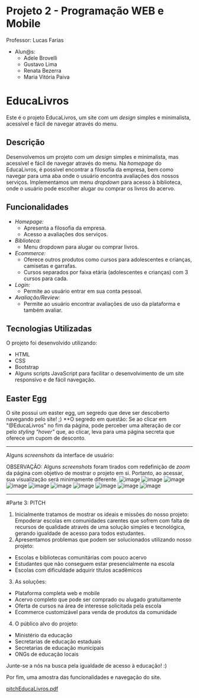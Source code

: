 # Projeto 2 - Programação WEB e Mobile

Professor: Lucas Farias
- Alun@s:
  - Adele Brovelli
  - Gustavo Lima
  - Renata Bezerra
  - Maria Vitória Paiva

# EducaLivros

Este é o projeto EducaLivros, um site com um _design_ simples e minimalista, acessível e fácil de navegar através do menu.

## Descrição

Desenvolvemos um projeto com um _design_ simples e minimalista, mas acessível e fácil de navegar através do menu. Na _homepage_ do EducaLivros, é possível encontrar a filosofia da empresa, bem como navegar para uma aba onde o usuário encontra avaliações dos nossos serviços. Implementamos um menu _dropdown_ para acesso à biblioteca, onde o usuário pode escolher alugar ou comprar os livros do acervo.

## Funcionalidades

- *Homepage:*
  - Apresenta a filosofia da empresa.
  - Acesso a avaliações dos serviços.
- *Biblioteca:*
  - Menu dropdown para alugar ou comprar livros.
- *Ecommerce:*
  - Oferece outros produtos como cursos para adolescentes e crianças, camisetas e garrafas.
  - Cursos separados por faixa etária (adolescentes e crianças) com 3 cursos para cada.
- *Login:*
  - Permite ao usuário entrar em sua conta pessoal.
- *Avaliação/Review:*
  - Permite ao usuário encontrar avaliações de uso da plataforma e também avaliar.

## Tecnologias Utilizadas

O projeto foi desenvolvido utilizando:
- HTML
- CSS
- Bootstrap
- Alguns scripts JavaScript para facilitar o desenvolvimento de um site responsivo e de fácil navegação.

## Easter Egg

O site possui um easter egg, um segredo que deve ser descoberto navegando pelo site! ;)
**O segredo em questão: Se ao clicar em "@EducaLivros" no fim da página, pode perceber uma alteração de cor pelo _styling "hover"_ que, ao clicar, leva para uma página secreta que oferece um cupom de desconto.
_____________________________________________________________________

Alguns _screenshots_ da interface de usuário:

OBSERVAÇÃO: Alguns _screenshots_ foram tirados com redefinição de _zoom_ da página com objetivo de mostrar o projeto em si. Portanto, ao acessar, sua visualização será minimamente diferente.
![image](https://github.com/adelebrovelli/projeto-2-WEB-E-MOBILE/assets/101191931/2193e214-1a61-4ed0-88c0-122880710020)
![image](https://github.com/adelebrovelli/projeto-2-WEB-E-MOBILE/assets/101191931/88bb3b51-61a6-4725-af99-9759b3627d1e)
![image](https://github.com/adelebrovelli/projeto-2-WEB-E-MOBILE/assets/101191931/16a63fa8-f9a3-440c-af0f-bec893746ad7)
![image](https://github.com/adelebrovelli/projeto-2-WEB-E-MOBILE/assets/101191931/d8fa35ac-36e9-4ef3-a723-06d35c97a6ed)
![image](https://github.com/adelebrovelli/projeto-2-WEB-E-MOBILE/assets/101191931/70ca2b4f-e7e5-406d-aace-5c7cf761ade5)
![image](https://github.com/adelebrovelli/projeto-2-WEB-E-MOBILE/assets/101191931/9621d34f-22a6-4148-89b5-53863d4d4a00)
![image](https://github.com/adelebrovelli/projeto-2-WEB-E-MOBILE/assets/101191931/50cb97a3-68e5-4a11-b4b8-d9a7f02b70e7)
![image](https://github.com/adelebrovelli/projeto-2-WEB-E-MOBILE/assets/101191931/aedd0679-ceb0-44e4-8d2d-1acd3a99246d)
![image](https://github.com/adelebrovelli/projeto-2-WEB-E-MOBILE/assets/101191931/62c579f2-c754-4a5b-b51c-37df8f5b240e)
![image](https://github.com/adelebrovelli/projeto-2-WEB-E-MOBILE/assets/101191931/8096c650-276a-4df0-a1ff-117ac233f6e7)

_______________________________________________________________________

#Parte 3: PITCH

1. Inicialmente tratamos de mostrar os ideais e missões do nosso projeto: Empoderar escolas em comunidades carentes que sofrem com falta de recursos de qualidade através de uma solução simples e tecnológica, gerando igualdade de acesso para todos estudantes.
2. Apresentamos problemas que podem ser solucionados utilizando nosso projeto:
- Escolas e bibliotecas comunitárias com pouco acervo
- Estudantes que não conseguem estar presencialmente na escola
- Escolas com dificuldade adquirir títulos acadêmicos
3. As soluções: 
- Plataforma completa web e mobile
- Acervo completo que pode ser comprado ou alugado gratuitamente
- Oferta de cursos na área de interesse solicitada pela escola
- Ecommerce customizável para venda de produtos da comunidade
4. O público alvo do projeto:
- Ministério da educação
- Secretarias de educação estaduais
- Secretarias de educação municipais
- ONGs de educação locais

Junte-se a nós na busca pela igualdade de acesso à educação! :)

Por fim, uma amostra das funcionalidades e navegação do site.

[pitchEducaLivros.pdf](https://github.com/adelebrovelli/projeto-2-WEB-E-MOBILE/files/15199317/pitchEducaLivros.pdf)

